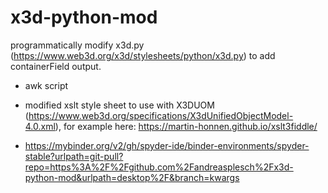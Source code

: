 # x3d-python-mod
programmatically modify x3d.py (https://www.web3d.org/x3d/stylesheets/python/x3d.py) to add containerField output.

- awk script

- modified xslt style sheet to use with X3DUOM (https://www.web3d.org/specifications/X3dUnifiedObjectModel-4.0.xml), for example here: https://martin-honnen.github.io/xslt3fiddle/

- https://mybinder.org/v2/gh/spyder-ide/binder-environments/spyder-stable?urlpath=git-pull?repo=https%3A%2F%2Fgithub.com%2Fandreasplesch%2Fx3d-python-mod&urlpath=desktop%2F&branch=kwargs

